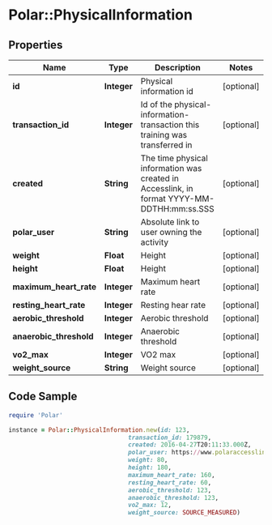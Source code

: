 # Polar::PhysicalInformation

## Properties

Name | Type | Description | Notes
------------ | ------------- | ------------- | -------------
**id** | **Integer** | Physical information id | [optional] 
**transaction_id** | **Integer** | Id of the physical-information-transaction this training was transferred in | [optional] 
**created** | **String** | The time physical information was created in Accesslink, in format YYYY-MM-DDTHH:mm:ss.SSS | [optional] 
**polar_user** | **String** | Absolute link to user owning the activity | [optional] 
**weight** | **Float** | Height | [optional] 
**height** | **Float** | Height | [optional] 
**maximum_heart_rate** | **Integer** | Maximum heart rate | [optional] 
**resting_heart_rate** | **Integer** | Resting hear rate | [optional] 
**aerobic_threshold** | **Integer** | Aerobic threshold | [optional] 
**anaerobic_threshold** | **Integer** | Anaerobic threshold | [optional] 
**vo2_max** | **Integer** | VO2 max | [optional] 
**weight_source** | **String** | Weight source | [optional] 

## Code Sample

```ruby
require 'Polar'

instance = Polar::PhysicalInformation.new(id: 123,
                                 transaction_id: 179879,
                                 created: 2016-04-27T20:11:33.000Z,
                                 polar_user: https://www.polaraccesslink/v3/users/1,
                                 weight: 80,
                                 height: 180,
                                 maximum_heart_rate: 160,
                                 resting_heart_rate: 60,
                                 aerobic_threshold: 123,
                                 anaerobic_threshold: 123,
                                 vo2_max: 12,
                                 weight_source: SOURCE_MEASURED)
```


